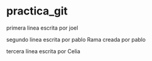 # practica_git


primera linea escrita por joel 

segundo linea escrita por pablo 
Rama creada por pablo 

tercera línea escrita por Celia